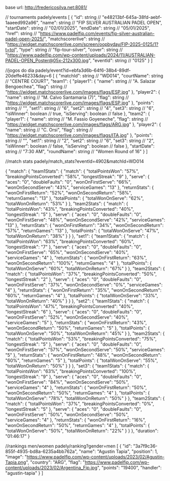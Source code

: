 base url: http://fredericosilva.net:8081/

// tournaments
padely/events
[
    {
    "id": string // "e48213bf-645a-38fd-aebf-1aaeed992a96",
    "name": string // "FIP SILVER AUSTRALIAN PADEL OPEN",
    "startDate": string // "02/01/2025",
    "endDate": string // "05/01/2025",
    "href": string // "https://www.padelfip.com/events/fip-silver-australian-padel-open-2025/",
    "matchscorerlive": string // "https://widget.matchscorerlive.com/screen/oopbyday/FIP-2025-0125/1?t=tol",
    "type": string // "fip-tour-silver",
    "cover": string // "https://www.padelfip.com/wp-content/uploads/2024/11/AUSTRALIAN-PADEL-OPEN_Poster@05x-212x300.jpg",
    "eventId": string // "0125"
  }
]

//jogos do dia
padely/event?id=ebfa3d6b-64f6-38b4-89df-20deffe46233&day=6
[
  {
    "matchId": string // "WD014",
    "courtName": string // "CENTRE COURT",
    "team1": {
      "player1": {
        "name": string // "A. Salazar Bengoechea",
        "flag": string // "https://widget.matchscorerlive.com/images/flags/ESP.jpg"
      },
      "player2": {
        "name": string // "M. Calvo Santamaria (7)",
        "flag": string // "https://widget.matchscorerlive.com/images/flags/ESP.jpg"
      },
      "points": string // "",
      "set1": string // "6",
      "set2": string // "4",
      "set3": string // "6",
      "isWinner": boolean // true,
      "isServing": boolean // false
    },
    "team2": {
      "player1": {
        "name": string // "M. Fassio Goyeneche",
        "flag": string // "https://widget.matchscorerlive.com/images/flags/ARG.jpg"
      },
      "player2": {
        "name": string // "C. Orsi",
        "flag": string // "https://widget.matchscorerlive.com/images/flags/ITA.jpg"
      },
      "points": string // "",
      "set1": string // "2",
      "set2": string // "6",
      "set3": string // "2",
      "isWinner": boolean // false,
      "isServing": boolean // false
    },
    "startDate": string // "7:30 AM",
    "roundName": string // "Women Round of 16"
  }
]

//match stats
padely/match_stats?eventId=4902&matchId=WD014

{
  "match": {
    "team1Stats": {
      "match": {
        "totalPointsWon": "57%",
        "breakingPointsConverted": "58%",
        "longestStreak": "9"
      },
      "serve": {
        "aces": "0",
        "doubleFaults": "0",
        "wonOnFirstServe": "66%",
        "wonOnSecondServe": "43%",
        "serviceGames": "13"
      },
      "returnStats": {
        "wonOnFirstReturn": "52%",
        "wonOnSecondReturn": "58%",
        "returnGames": "13"
      },
      "totalPoints": {
        "totalWonOnServe": "62%",
        "totalWonOnReturn": "53%"
      }
    },
    "team2Stats": {
      "match": {
        "totalPointsWon": "43%",
        "breakingPointsConverted": "40%",
        "longestStreak": "5"
      },
      "serve": {
        "aces": "0",
        "doubleFaults": "0",
        "wonOnFirstServe": "48%",
        "wonOnSecondServe": "42%",
        "serviceGames": "13"
      },
      "returnStats": {
        "wonOnFirstReturn": "34%",
        "wonOnSecondReturn": "57%",
        "returnGames": "13"
      },
      "totalPoints": {
        "totalWonOnServe": "47%",
        "totalWonOnReturn": "38%"
      }
    }
  },
  "set1": {
    "team1Stats": {
      "match": {
        "totalPointsWon": "63%",
        "breakingPointsConverted": "60%",
        "longestStreak": "7"
      },
      "serve": {
        "aces": "0",
        "doubleFaults": "0",
        "wonOnFirstServe": "65%",
        "wonOnSecondServe": "40%",
        "serviceGames": "4"
      },
      "returnStats": {
        "wonOnFirstReturn": "63%",
        "wonOnSecondReturn": "100%",
        "returnGames": "4"
      },
      "totalPoints": {
        "totalWonOnServe": "60%",
        "totalWonOnReturn": "67%"
      }
    },
    "team2Stats": {
      "match": {
        "totalPointsWon": "37%",
        "breakingPointsConverted": "50%",
        "longestStreak": "2"
      },
      "serve": {
        "aces": "0",
        "doubleFaults": "0",
        "wonOnFirstServe": "37%",
        "wonOnSecondServe": "0%",
        "serviceGames": "4"
      },
      "returnStats": {
        "wonOnFirstReturn": "35%",
        "wonOnSecondReturn": "60%",
        "returnGames": "4"
      },
      "totalPoints": {
        "totalWonOnServe": "33%",
        "totalWonOnReturn": "40%"
      }
    }
  },
  "set2": {
    "team1Stats": {
      "match": {
        "totalPointsWon": "47%",
        "breakingPointsConverted": "40%",
        "longestStreak": "6"
      },
      "serve": {
        "aces": "0",
        "doubleFaults": "0",
        "wonOnFirstServe": "52%",
        "wonOnSecondServe": "40%",
        "serviceGames": "5"
      },
      "returnStats": {
        "wonOnFirstReturn": "43%",
        "wonOnSecondReturn": "50%",
        "returnGames": "5"
      },
      "totalPoints": {
        "totalWonOnServe": "50%",
        "totalWonOnReturn": "45%"
      }
    },
    "team2Stats": {
      "match": {
        "totalPointsWon": "53%",
        "breakingPointsConverted": "75%",
        "longestStreak": "5"
      },
      "serve": {
        "aces": "0",
        "doubleFaults": "0",
        "wonOnFirstServe": "57%",
        "wonOnSecondServe": "50%",
        "serviceGames": "5"
      },
      "returnStats": {
        "wonOnFirstReturn": "48%",
        "wonOnSecondReturn": "60%",
        "returnGames": "5"
      },
      "totalPoints": {
        "totalWonOnServe": "55%",
        "totalWonOnReturn": "50%"
      }
    }
  },
  "set3": {
    "team1Stats": {
      "match": {
        "totalPointsWon": "63%",
        "breakingPointsConverted": "100%",
        "longestStreak": "9"
      },
      "serve": {
        "aces": "0",
        "doubleFaults": "0",
        "wonOnFirstServe": "84%",
        "wonOnSecondServe": "50%",
        "serviceGames": "4"
      },
      "returnStats": {
        "wonOnFirstReturn": "50%",
        "wonOnSecondReturn": "50%",
        "returnGames": "4"
      },
      "totalPoints": {
        "totalWonOnServe": "78%",
        "totalWonOnReturn": "50%"
      }
    },
    "team2Stats": {
      "match": {
        "totalPointsWon": "37%",
        "breakingPointsConverted": "0%",
        "longestStreak": "5"
      },
      "serve": {
        "aces": "0",
        "doubleFaults": "0",
        "wonOnFirstServe": "50%",
        "wonOnSecondServe": "50%",
        "serviceGames": "4"
      },
      "returnStats": {
        "wonOnFirstReturn": "16%",
        "wonOnSecondReturn": "50%",
        "returnGames": "4"
      },
      "totalPoints": {
        "totalWonOnServe": "50%",
        "totalWonOnReturn": "22%"
      }
    }
  },
  "duration": "01:46:17"
}

//rankings men/women
padely/ranking?gender=men
[
  {
    "id": "3a7f9c36-855f-4935-bd8a-6235a4bb762a",
    "name": "Agustin Tapia",
    "position": 1,
    "image": "https://www.padelfip.com/wp-content/uploads/2023/02/Agustin-Tapia.png",
    "country": "ARG",
    "flag": "https://www.padelfip.com/wp-content/uploads/2023/02/Argentina_Fip.jpg",
    "points": "19400",
    "handler": "agustin-tapia"
  }
]